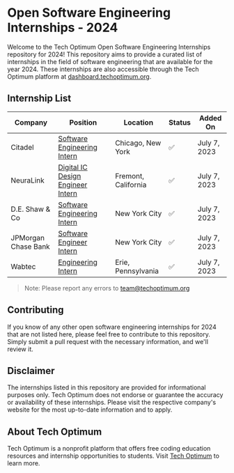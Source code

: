 # Open Software Engineering Internships - 2024

Welcome to the Tech Optimum Open Software Engineering Internships repository for 2024! This repository aims to provide a curated list of internships in the field of software engineering that are available for the year 2024. These internships are also accessible through the Tech Optimum platform at [dashboard.techoptimum.org](https://dashboard.techoptimum.org).

## Internship List

| Company | Position | Location | Status | Added On |
|---------|----------|----------|--------|----------|
| Citadel | [Software Engineering Intern](https://www.citadel.com/careers/details/software-engineer-intern-us/) | Chicago, New York | ✅ | July 7, 2023 |
| NeuraLink | [Digital IC Design Engineer Intern]() | Fremont, California  | ✅ | July 7, 2023 |
| D.E. Shaw & Co | [Software Engineering Intern](https://www.indeed.com/q-summer-2024-software-engineering-internship-jobs.html?vjk=db77c4c0da6faa74) | New York City | ✅ | July 7, 2023 
| JPMorgan Chase Bank | [Software Engineer Intern](https://www.indeed.com/q-summer-2024-software-engineering-internship-jobs.html?vjk=164a401675778737) | New York City | ✅ | July 7, 2023 
| Wabtec | [Engineering Intern](https://www.indeed.com/jobs?q=summer+2024+software+engineering+internship&start=10&pp=gQAPAAAAAAAAAAAAAAACCVSYfgAPAQAyM7WDdwa30M5jlORoAAA&vjk=4cdc301c7f1cdf1b) | Erie, Pennsylvania | ✅ | July 7, 2023 

> Note: Please report any errors to team@techoptimum.org

## Contributing

If you know of any other open software engineering internships for 2024 that are not listed here, please feel free to contribute to this repository. Simply submit a pull request with the necessary information, and we'll review it.

## Disclaimer

The internships listed in this repository are provided for informational purposes only. Tech Optimum does not endorse or guarantee the accuracy or availability of these internships. Please visit the respective company's website for the most up-to-date information and to apply.

## About Tech Optimum

Tech Optimum is a nonprofit platform that offers free coding education resources and internship opportunities to students. Visit [Tech Optimum](https://www.techoptimum.org) to learn more.

